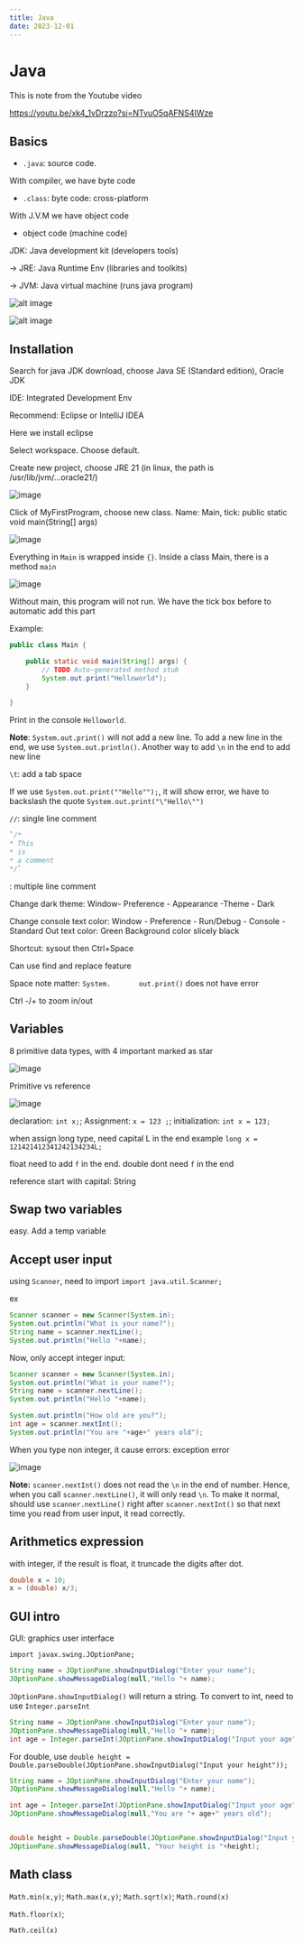 ```yaml
---
title: Java
date: 2023-12-01
---
```


# Java
This is note from the Youtube video

<https://youtu.be/xk4_1vDrzzo?si=NTvuO5qAFNS4IWze>

## Basics

- `.java`: source code.

With compiler, we have byte code

- `.class`: byte code: cross-platform

With J.V.M we have object code

- object code (machine code)


JDK: Java development kit (developers tools)

-> JRE: Java Runtime Env (libraries and toolkits)

-> JVM: Java virtual machine (runs java program)

![alt image](images/index/screenshot_17-12-2023_10h38m01.png)

![alt image](images/index/screenshot_17-12-2023_10h34m26.png)

## Installation

Search for java JDK download, choose Java SE (Standard edition), Oracle JDK

IDE: Integrated Development Env

Recommend: Eclipse or IntelliJ IDEA

Here we install eclipse

Select workspace. Choose default.

Create new project, choose JRE 21
(in linux, the path is /usr/lib/jvm/...oracle21/)

![image](images/index/screenshot_17-12-2023_12h08m01.png)


Click of MyFirstProgram, choose new class. Name: Main, tick: public static void main(String[] args)

![image](images/index/screenshot_17-12-2023_12h16m29.png)


Everything in `Main` is wrapped inside `{}`. Inside a class Main, there is a method `main`

![image](images/index/screenshot_17-12-2023_12h30m48.png)

Without main, this program will not run. We have the tick box before to automatic add this part


Example:

```java
public class Main {

	public static void main(String[] args) {
		// TODO Auto-generated method stub
		System.out.print("Helloworld");
	}

}
```
Print in the console `Helloworld`.

**Note**: `System.out.print()` will not add a new line. To add a new line in the end, we use `System.out.println()`. Another way to add `\n` in the end to add new line

`\t`: add a tab space

If we use `System.out.print(""Hello"");`, it will show error, we have to backslash the quote
`System.out.print("\"Hello\"")`

`//`: single line comment

```java
`/*
* This
* is 
* a comment
*/`
```

: multiple line comment

Change dark theme:
Window- Preference - Appearance -Theme - Dark

Change console text color:
Window - Preference - Run/Debug - Console - Standard Out text color: Green
Background color slicely black

Shortcut: sysout then Ctrl+Space

Can use find and replace feature

Space note matter: `System.       out.print()` does not have error

Ctrl -/+ to zoom in/out

## Variables

8 primitive data types, with 4 important marked as star

![image](images/index/screenshot_17-12-2023_13h08m11.png)

Primitive vs reference

![image](images/index/screenshot_17-12-2023_13h10m50.png)

declaration: `int x;`; Assignment: `x = 123 ;`; initialization: `int x = 123;`

when assign long type, need capital L in the end
example `long x = 121421412341242134234L;`

float need to add `f` in the end.
double dont need `f` in the end

reference start with capital: String


## Swap two variables
easy. Add a temp variable

## Accept user input

using `Scanner`, need to import
`import java.util.Scanner;`

ex

```java
Scanner scanner = new Scanner(System.in);
System.out.println("What is your name?");
String name = scanner.nextLine();
System.out.println("Hello "+name);
```

Now, only accept integer input:
```java
Scanner scanner = new Scanner(System.in);
System.out.println("What is your name?");
String name = scanner.nextLine();
System.out.println("Hello "+name);

System.out.println("How old are you?");
int age = scanner.nextInt();
System.out.println("You are "+age+" years old");
```
When you type non integer, it cause errors: exception error

![image](images/index/screenshot_17-12-2023_13h33m18.png)

**Note:** `scanner.nextInt()` does not read the `\n` in the end of number. Hence, when you call `scanner.nextLine()`, it will only read `\n`. To make it normal, should use `scanner.nextLine()` right after `scanner.nextInt()` so that next time you read from user input, it read correctly.


## Arithmetics expression
with integer, if the result is float, it truncade the digits after dot.
```java
double x = 10;
x = (double) x/3;
```


## GUI intro
GUI: graphics user interface

`import javax.swing.JOptionPane;`

```java
String name = JOptionPane.showInputDialog("Enter your name");
JOptionPane.showMessageDialog(null,"Hello "+ name);
```

`JOptionPane.showInputDialog()` will return a string. To convert to int, need to use `Integer.parseInt`

```java
String name = JOptionPane.showInputDialog("Enter your name");
JOptionPane.showMessageDialog(null,"Hello "+ name);
int age = Integer.parseInt(JOptionPane.showInputDialog("Input your age"));
```


For double, use `double height = Double.parseDouble(JOptionPane.showInputDialog("Input your height"));`


```java
String name = JOptionPane.showInputDialog("Enter your name");
JOptionPane.showMessageDialog(null,"Hello "+ name);

int age = Integer.parseInt(JOptionPane.showInputDialog("Input your age"));
JOptionPane.showMessageDialog(null,"You are "+ age+" years old");


double height = Double.parseDouble(JOptionPane.showInputDialog("Input your height"));
JOptionPane.showMessageDialog(null, "Your height is "+height);
```

## Math class

`Math.min(x,y)`; `Math.max(x,y)`; `Math.sqrt(x)`;  `Math.round(x)`

`Math.floor(x)`;

`Math.ceil(x)`